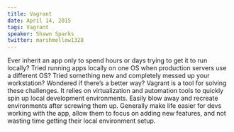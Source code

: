 ```yaml
---
title: Vagrant
date: April 14, 2015
tags: Vagrant
speaker: Shawn Sparks
twitter: marshmellow1328
---
```



Ever inherit an app only to spend hours or days trying to get it to run locally? Tried running apps locally on one OS when production servers use a different OS? Tried something new and completely messed up your workstation? Wondered if there’s a better way? Vagrant is a tool for solving these challenges. It relies on virtualization and automation tools to quickly spin up local development environments. Easily blow away and recreate environments after screwing them up. Generally make life easier for devs working with the app, allow them to focus on adding new features, and not wasting time getting their local environment setup.

